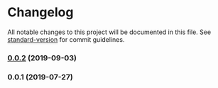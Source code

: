 # Changelog

All notable changes to this project will be documented in this file. See [standard-version](https://github.com/conventional-changelog/standard-version) for commit guidelines.

### [0.0.2](https://github.com/freedomsex/key-value-storage/compare/v0.0.1...v0.0.2) (2019-09-03)



### 0.0.1 (2019-07-27)
